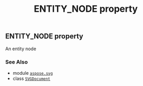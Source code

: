 ﻿---
title: ENTITY_NODE property
second_title: Aspose.SVG for Python via .NET API References
description: 
type: docs
weight: 560
url: /python-net/aspose.svg/svgdocument/entity_node/
is_root: false
---

## ENTITY_NODE property


An entity node

### See Also
* module [`aspose.svg`](../../)
* class [`SVGDocument`](/svg/python-net/aspose.svg/svgdocument)
